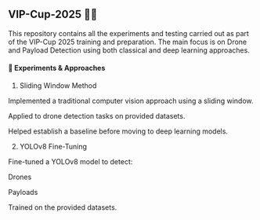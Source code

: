 ## VIP-Cup-2025 🚁📡

This repository contains all the experiments and testing carried out as part of the VIP-Cup 2025 training and preparation.
The main focus is on Drone and Payload Detection using both classical and deep learning approaches.

#### 🔬 Experiments & Approaches
1. Sliding Window Method

Implemented a traditional computer vision approach using a sliding window.

Applied to drone detection tasks on provided datasets.

Helped establish a baseline before moving to deep learning models.

2. YOLOv8 Fine-Tuning

Fine-tuned a YOLOv8 model to detect:

Drones

Payloads

Trained on the provided datasets.
